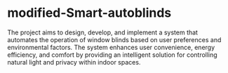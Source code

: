 # modified-Smart-autoblinds
The project aims to design, develop, and implement a system that automates the operation of window blinds based on user preferences and environmental factors. The system enhances user convenience, energy efficiency, and comfort by providing an intelligent solution for controlling natural light and privacy within indoor spaces.
